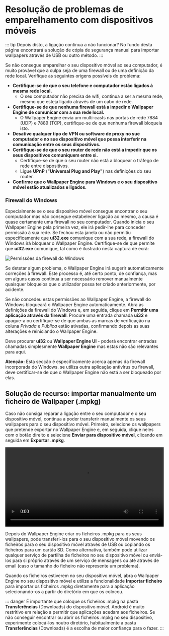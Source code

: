 # Resolução de problemas de emparelhamento com dispositivos móveis

::: tip
Depois disto, a ligação continua a não funcionar? No fundo desta página encontrará a solução de cópia de segurança manual para importar wallpapers através de USB ou outro método.
:::

Se não consegue emparelhar o seu dispositivo móvel ao seu computador, é muito provável que a culpa seja de uma firewall ou de uma definição da rede local. Verifique as seguintes origens possíveis do problema:

* **Certifique-se de que o seu telefone e computador estão ligados à mesma rede local.**
  * O seu computador não precisa de wifi, continua a ser a mesma rede, mesmo que esteja ligado através de um cabo de rede.
* **Certifique-se de que nenhuma firewall está a impedir o Wallpaper Engine de comunicar com a sua rede local.**
  * O Wallpaper Engine envia um multi-casts nas portas de rede 7884 (UDP) e 7889 (TCP), certifique-se de que nenhuma firewall bloqueia isto.
* **Desative qualquer tipo de VPN ou software de proxy no sue computador e no sue dispositivo móvel que possa interferir na comunicação entre os seus dispositivos.**
* **Certifique-se de que o seu router de rede não está a impedir que os seus dispositivos comuniquem entre si.**
    * Certifique-se de que o seu router não está a bloquear o tráfego de rede entre dispositivos.
    * Ligue **UPnP** (**"Universal Plug and Play"**) nas definições do seu router.
* **Confirme que o Wallpaper Engine para Windows e o seu dispositivo móvel estão atualizados e ligados.**

### Firewall do Windows

Especialmente se o seu dispositivo móvel consegue encontrar o seu computador mas não consegue estabelecer ligação ao mesmo, a causa é quase certamente uma firewall no seu computador. Quando inicia o seu Wallpaper Engine pela primeira vez, ele irá pedir-lhe para conceder permissão à sua rede. Se fechou esta janela ou não permitiu especificamente que **ui32.exe** comunique com a sua rede, a firewall do Windows irá bloquear o Wallpaper Engine. Certifique-se de que permite que **ui32.exe** comunique, tal como é ilustrado nesta captura de ecrã:

![Permissões da firewall do Windows](/img/faq/windows_defender.png)

Se detetar algum problema, o Wallpaper Engine irá sugerir automaticamente correções à firewall. Este processo é, até certo ponto, de confiança, mas em alguns casos continua a ser necessário remover manualmente quaisquer bloqueios que o utilizador possa ter criado anteriormente, por acidente.

Se não concedeu estas permissões ao Wallpaper Engine, a firewall do Windows bloqueará o Wallpaper Engine automaticamente. Abra as definições da firewall do Windows e, em seguida, clique em **Permitir uma aplicação através da firewall**. Procure uma entrada chamada **ui32** e apague-a ou certifique-se de que ambas as marcas de verificação na coluna *Privada* e *Pública* estão ativadas, confirmando depois as suas alterações e reiniciando o Wallpaper Engine.

Deve procurar **ui32** ou **Wallpaper Engine UI** - poderá encontrar entradas chamadas simplesmente **Wallpaper Engine** mas estas não são relevantes para aqui.

**Atenção:** Esta secção é especificamente acerca apenas da firewall incorporada do Windows. se utiliza outra aplicação antivírus ou firewall, deve certificar-se de que o Wallpaper Engine não está a ser bloqueado por elas.

## Solução de recurso: importar manualmente um ficheiro de Wallpaper (.mpkg)

Caso não consiga reparar a ligação entre o seu computador e o seu dispositivo móvel, continua a poder transferir manualmente os seus wallpapers para o seu dispositivo móvel. Primeiro, selecione os wallpapers que pretende exportar no Wallpaper Engine e, em seguida, clique neles com o botão direito e selecione **Enviar para dispositivo móvel**, clicando em seguida em **Exportar .mpkg**.

<video width="100%" controls autoplay loop>
  <source src="/videos/mobile_export.mp4" type="video/mp4">
  O seu browser não suporta o tag vídeo.
</video>

Depois do Wallpaper Engine criar os ficheiros .mpkg para os seus wallpapers, pode transferi-los para o seu dispositivo móvel movendo os ficheiros para o seu dispositivo móvel através de USB ou copiando os ficheiros para um cartão SD. Como alternativa, também pode utilizar qualquer serviço de partilha de ficheiros no seu dispositivo móvel ou enviá-los para si próprio através de um serviço de mensagens ou até através de email (caso o tamanho do ficheiro não represente um problema).

Quando os ficheiros estiverem no seu dispositivo móvel, abra o Wallpaper Engine no seu dispositivo móvel e utilize a funcionalidade **Importar ficheiro** para importar os ficheiros .mpkg diretamente para a aplicação selecionando-os a partir do diretório em que os colocou.

::: danger
É importante que coloque os ficheiros .mpkg na pasta **Transferências** (Downloads) do dispositivo móvel. Android é muito restritivo em relação a permitir que aplicações acedam aos ficheiros. Se não conseguir encontrar ou abrir os ficheiros .mpkg no seu dispositivo, experimente colocá-los noutro diretório, habitualmente a pasta **Transferências** (Downloads) é a escolha de maior confiança para o fazer.
:::